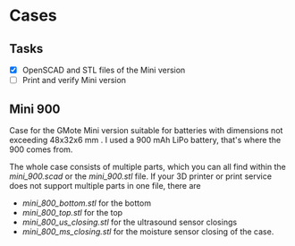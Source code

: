 # Cases

## Tasks

- [x] OpenSCAD and STL files of the Mini version
- [ ] Print and verify Mini version

## Mini 900

Case for the GMote Mini version suitable for batteries with dimensions not exceeding 48x32x6 mm .
I used a 900 mAh LiPo battery, that's where the 900 comes from.



The whole case consists of multiple parts, which you can all find within the *mini_900.scad* or the *mini_900.stl* file.
If your 3D printer or print service does not support multiple parts in one file, there are
- *mini_800_bottom.stl* for the bottom
- *mini_800_top.stl* for the top
- *mini_800_us_closing.stl* for the ultrasound sensor closings
- *mini_800_ms_closing.stl* for the moisture sensor closing
of the case.

